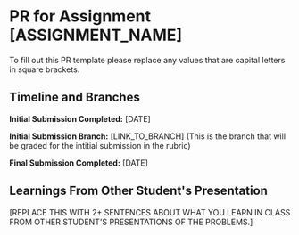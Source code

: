# PR for Assignment [ASSIGNMENT_NAME]

To fill out this PR template please replace any values that are capital letters in square brackets. 

## Timeline and Branches

**Initial Submission Completed:** [DATE]

**Initial Submission Branch:** [LINK_TO_BRANCH] (This is the branch that will be graded for the intitial submission in the rubric)

**Final Submission Completed:** [DATE]


## Learnings From Other Student's Presentation
[REPLACE THIS WITH 2+ SENTENCES ABOUT WHAT YOU LEARN IN CLASS FROM OTHER STUDENT'S PRESENTATIONS OF THE PROBLEMS.]




